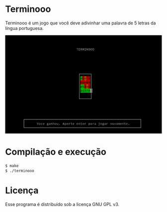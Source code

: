 # Terminooo

Terminooo é um jogo que você deve adivinhar uma palavra de 5 letras da
língua portuguesa. 

![jogo](screenshot.png)

# Compilação e execução

```
$ make
$ ./terminooo
```

# Licença

Esse programa é distribuído sob a licença GNU GPL v3.
